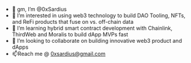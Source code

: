 - 🌅 gm, I’m @0xSardius
- 👀 I’m interested in using web3 technology to build DAO Tooling, NFTs, and ReFi products that fuse on vs. off-chain data
- 🌱 I’m learning hybrid smart contract development with Chainlink, ThirdWeb and Moralis to build dApp MVPs fast
- 💞️ I’m looking to collaborate on building innovative web3 product and dApps
- 📫Reach me @ 0xsardius@gmail.com

<!---
0xSardius/0xSardius is a ✨ special ✨ repository because its `README.md` (this file) appears on your GitHub profile.
You can click the Preview link to take a look at your changes.
--->
